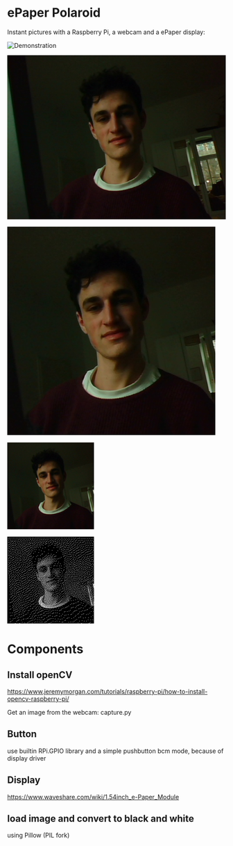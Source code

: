 # ePaper Polaroid
Instant pictures with a Raspberry Pi, a webcam and a ePaper display:

![Demonstration](img/demo.gif)

![](img/img_webcam.bmp)

![](img/img_cropped.bmp)

![](img/img_resized.bmp)

![](img/img_binary.bmp)

# Components
## Install openCV

https://www.jeremymorgan.com/tutorials/raspberry-pi/how-to-install-opencv-raspberry-pi/

Get an image from the webcam: capture.py

## Button
use builtin RPi.GPIO library and a simple pushbutton
bcm mode, because of display driver

## Display
https://www.waveshare.com/wiki/1.54inch_e-Paper_Module

## load image and convert to black and white
using Pillow (PIL fork)

